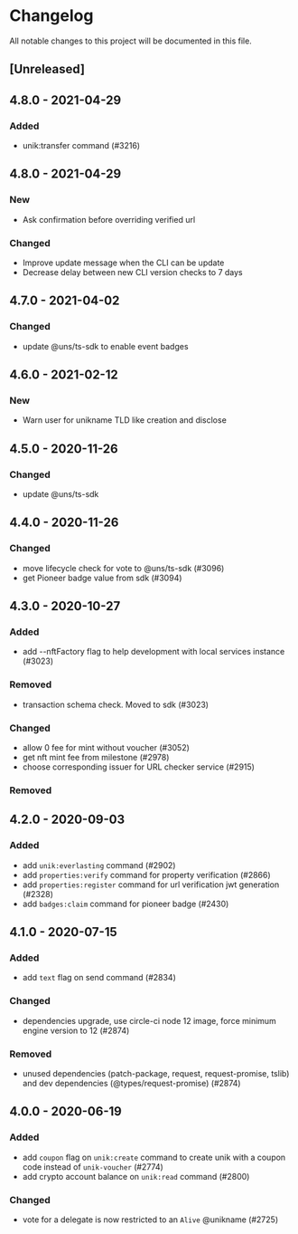 # Changelog

All notable changes to this project will be documented in this file.

## [Unreleased]

## 4.8.0 - 2021-04-29

### Added

-   unik:transfer command (#3216)

## 4.8.0 - 2021-04-29

### New

-   Ask confirmation before overriding verified url

### Changed

-   Improve update message when the CLI can be update
-   Decrease delay between new CLI version checks to 7 days

## 4.7.0 - 2021-04-02

### Changed

-   update @uns/ts-sdk to enable event badges

## 4.6.0 - 2021-02-12

### New

-   Warn user for unikname TLD like creation and disclose

## 4.5.0 - 2020-11-26

### Changed

-   update @uns/ts-sdk

## 4.4.0 - 2020-11-26

### Changed

-   move lifecycle check for vote to @uns/ts-sdk (#3096)
-   get Pioneer badge value from sdk (#3094)

## 4.3.0 - 2020-10-27

### Added

-   add --nftFactory flag to help development with local services instance (#3023)

### Removed

-   transaction schema check. Moved to sdk (#3023)

### Changed

-   allow 0 fee for mint without voucher (#3052)
-   get nft mint fee from milestone (#2978)
-   choose corresponding issuer for URL checker service (#2915)

### Removed

## 4.2.0 - 2020-09-03

### Added

-   add `unik:everlasting` command (#2902)
-   add `properties:verify` command for property verification (#2866)
-   add `properties:register` command for url verification jwt generation (#2328)
-   add `badges:claim` command for pioneer badge (#2430)

## 4.1.0 - 2020-07-15

### Added

-   add `text` flag on send command (#2834)

### Changed

-   dependencies upgrade, use circle-ci node 12 image, force minimum engine version to 12 (#2874)

### Removed

-   unused dependencies (patch-package, request, request-promise, tslib) and dev dependencies (@types/request-promise) (#2874)

## 4.0.0 - 2020-06-19

### Added

-   add `coupon` flag on `unik:create` command to create unik with a coupon code instead of `unik-voucher` (#2774)
-   add crypto account balance on `unik:read` command (#2800)

### Changed

-   vote for a delegate is now restricted to an `Alive` @unikname (#2725)
